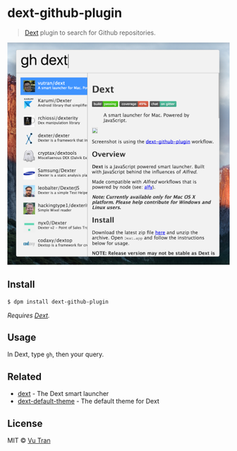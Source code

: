 # dext-github-plugin

> [Dext](https://github.com/vutran/dext) plugin to search for Github repositories.

![](screenshot.png?raw=true)

## Install

```bash
$ dpm install dext-github-plugin
```

*Requires [Dext](https://github.com/vutran/dext).*

## Usage

In Dext, type `gh`, then your query.

## Related

- [dext](https://github.com/vutran/dext) - The Dext smart launcher
- [dext-default-theme](https://github.com/vutran/dext-default-theme) - The default theme for Dext

## License

MIT © [Vu Tran](https://github.com/vutran/)
